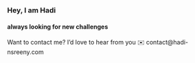 ### Hey, I am Hadi 
#### always looking for new challenges 

<!--
**hnsreeny/hnsreeny** is a ✨ _special_ ✨ repository because its `README.md` (this file) appears on your GitHub profile.
--!>





  Want to contact me? I’d love to hear from you


   ✉️  contact@hadi-nsreeny.com
